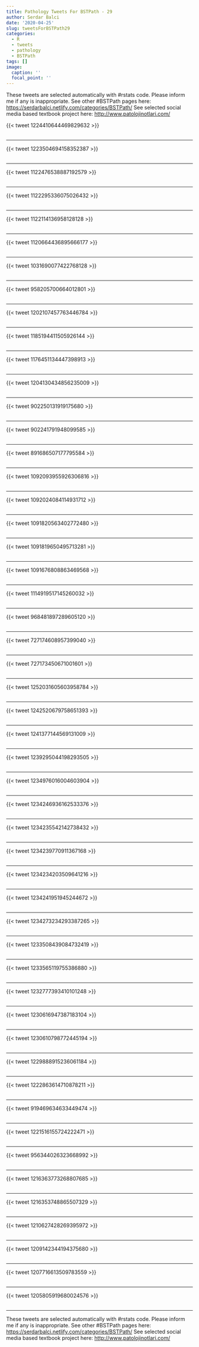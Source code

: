 ```yaml
---
title: Pathology Tweets For BSTPath - 29
author: Serdar Balci
date: '2020-04-25'
slug: tweetsForBSTPath29
categories:
  - R
  - tweets
  - pathology
  - BSTPath
tags: []
image:
  caption: ''
  focal_point: ''
---
```



These tweets are selected automatically with #rstats code. Please inform me if any is inappropriate.
See other #BSTPath pages here: https://serdarbalci.netlify.com/categories/BSTPath/ 
See selected social media based textbook project here: http://www.patolojinotlari.com/

{{< tweet 1224410644469829632 >}}
<br>
<br>
<hr>
{{< tweet 1223504694158352387 >}}
<br>
<br>
<hr>
{{< tweet 1122476538887192579 >}}
<br>
<br>
<hr>
{{< tweet 1122295336075026432 >}}
<br>
<br>
<hr>
{{< tweet 1122114136958128128 >}}
<br>
<br>
<hr>
{{< tweet 1120664436895666177 >}}
<br>
<br>
<hr>
{{< tweet 1031690077422768128 >}}
<br>
<br>
<hr>
{{< tweet 958205700664012801 >}}
<br>
<br>
<hr>
{{< tweet 1202107457763446784 >}}
<br>
<br>
<hr>
{{< tweet 1185194411505926144 >}}
<br>
<br>
<hr>
{{< tweet 1176451134447398913 >}}
<br>
<br>
<hr>
{{< tweet 1204130434856235009 >}}
<br>
<br>
<hr>
{{< tweet 902250131919175680 >}}
<br>
<br>
<hr>
{{< tweet 902241791948099585 >}}
<br>
<br>
<hr>
{{< tweet 891686507177795584 >}}
<br>
<br>
<hr>
{{< tweet 1092093955926306816 >}}
<br>
<br>
<hr>
{{< tweet 1092024084114931712 >}}
<br>
<br>
<hr>
{{< tweet 1091820563402772480 >}}
<br>
<br>
<hr>
{{< tweet 1091819650495713281 >}}
<br>
<br>
<hr>
{{< tweet 1091676808863469568 >}}
<br>
<br>
<hr>
{{< tweet 1114919517145260032 >}}
<br>
<br>
<hr>
{{< tweet 968481897289605120 >}}
<br>
<br>
<hr>
{{< tweet 727174608957399040 >}}
<br>
<br>
<hr>
{{< tweet 727173450671001601 >}}
<br>
<br>
<hr>
{{< tweet 1252031605603958784 >}}
<br>
<br>
<hr>
{{< tweet 1242520679758651393 >}}
<br>
<br>
<hr>
{{< tweet 1241377144569131009 >}}
<br>
<br>
<hr>
{{< tweet 1239295044198293505 >}}
<br>
<br>
<hr>
{{< tweet 1234976016004603904 >}}
<br>
<br>
<hr>
{{< tweet 1234246936162533376 >}}
<br>
<br>
<hr>
{{< tweet 1234235542142738432 >}}
<br>
<br>
<hr>
{{< tweet 1234239770911367168 >}}
<br>
<br>
<hr>
{{< tweet 1234234203509641216 >}}
<br>
<br>
<hr>
{{< tweet 1234241951945244672 >}}
<br>
<br>
<hr>
{{< tweet 1234273234293387265 >}}
<br>
<br>
<hr>
{{< tweet 1233508439084732419 >}}
<br>
<br>
<hr>
{{< tweet 1233565119755386880 >}}
<br>
<br>
<hr>
{{< tweet 1232777393410101248 >}}
<br>
<br>
<hr>
{{< tweet 1230616947387183104 >}}
<br>
<br>
<hr>
{{< tweet 1230610798772445194 >}}
<br>
<br>
<hr>
{{< tweet 1229888915236061184 >}}
<br>
<br>
<hr>
{{< tweet 1222863614710878211 >}}
<br>
<br>
<hr>
{{< tweet 919469634633449474 >}}
<br>
<br>
<hr>
{{< tweet 1221516155724222471 >}}
<br>
<br>
<hr>
{{< tweet 956344026323668992 >}}
<br>
<br>
<hr>
{{< tweet 1216363773268807685 >}}
<br>
<br>
<hr>
{{< tweet 1216353748865507329 >}}
<br>
<br>
<hr>
{{< tweet 1210627428269395972 >}}
<br>
<br>
<hr>
{{< tweet 1209142344194375680 >}}
<br>
<br>
<hr>
{{< tweet 1207716613509783559 >}}
<br>
<br>
<hr>
{{< tweet 1205805919680024576 >}}
<br>
<br>
<hr>


These tweets are selected automatically with #rstats code. Please inform me if any is inappropriate.
See other #BSTPath pages here: https://serdarbalci.netlify.com/categories/BSTPath/ 
See selected social media based textbook project here: http://www.patolojinotlari.com/
